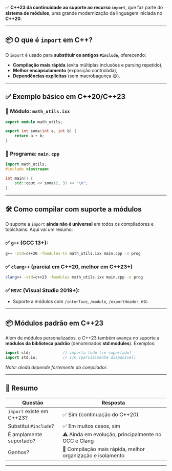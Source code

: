 ✅ **C++23 dá continuidade ao suporte ao recurso `import`**,
que faz parte do **sistema de módulos**, uma grande
modernização da linguagem iniciada no **C++20**.

---

## 📦 O que é `import` em C++?

O `import` é usado para **substituir os antigos `#include`**, oferecendo:

* **Compilação mais rápida** (evita múltiplas inclusões e parsing repetido),
* **Melhor encapsulamento** (exposição controlada),
* **Dependências explícitas** (sem macrobagunça 😄).

---

## ✅ Exemplo básico em C++20/C++23

### 🔹 Módulo: `math_utils.ixx`

```cpp
export module math_utils;

export int soma(int a, int b) {
    return a + b;
}
```

### 🔹 Programa: `main.cpp`

```cpp
import math_utils;
#include <iostream>

int main() {
    std::cout << soma(2, 3) << "\n";
}
```

---

## 🛠️ Como compilar com suporte a módulos

O suporte a `import` **ainda não é universal** em todos os
compiladores e toolchains. Aqui vai um resumo:

### ✅ `g++` (GCC 13+):

```bash
g++ -std=c++20 -fmodules-ts math_utils.ixx main.cpp -o prog
```

### ✅ `clang++` (parcial em C++20, melhor em C++23+)

```bash
clang++ -std=c++23 -fmodules math_utils.ixx main.cpp -o prog
```

### ✅ `MSVC` (Visual Studio 2019+):

* Suporte a módulos com `/interface`, `/module`, `/exportHeader`, etc.

---

## 📦 Módulos padrão em C++23

Além de módulos personalizados, o C++23 também avança
no suporte a **módulos da biblioteca padrão** (denominados
**std modules**). Exemplos:

```cpp
import std;              // importa tudo (se suportado)
import std.io;           // I/O (parcialmente disponível)
```

*Nota: ainda depende fortemente do compilador.*

---

## 🧠 Resumo

| Questão                   | Resposta                                                   |
| ------------------------- | ---------------------------------------------------------- |
| `import` existe em C++23? | ✅ Sim (continuação do C++20)                               |
| Substitui `#include`?     | ✅ Em muitos casos, sim                                     |
| É amplamente suportado?   | ⚠️ Ainda em evolução, principalmente no GCC e Clang        |
| Ganhos?                   | 🚀 Compilação mais rápida, melhor organização e isolamento |

---

